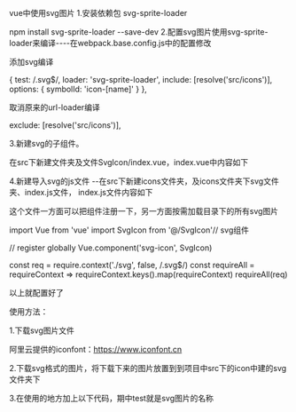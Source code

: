 vue中使用svg图片
1.安装依赖包 svg-sprite-loader

npm install svg-sprite-loader --save-dev
2.配置svg图片使用svg-sprite-loader来编译----在webpack.base.config.js中的配置修改

添加svg编译

{
test: /\.svg$/,
loader: 'svg-sprite-loader',
include: [resolve('src/icons')],
options: {
symbolId: 'icon-[name]'
}
},

取消原来的url-loader编译

exclude: [resolve('src/icons')],
 


3.新建svg的子组件。

在src下新建文件夹及文件SvgIcon/index.vue，index.vue中内容如下

<template>
<svg :class="svgClass" aria-hidden="true" v-on="$listeners">
<use :xlink:href="iconName"/>
</svg>
</template>

<script>
export default {
name: 'SvgIcon',
props: {
iconClass: {
type: String,
required: true
},
className: {
type: String,
default: ''
}
},
computed: {
iconName() {
return `#icon-${this.iconClass}`
},
svgClass() {
if (this.className) {
return 'svg-icon ' + this.className
} else {
return 'svg-icon'
}
}
}
}
</script>

<style scoped>
.svg-icon {
width: 1em;
height: 1em;
vertical-align: -0.15em;
fill: currentColor;
overflow: hidden;
}
</style>
 


4.新建导入svg的js文件 --在src下新建icons文件夹，及icons文件夹下svg文件夹、index.js文件， index.js文件内容如下

这个文件一方面可以把组件注册一下，另一方面按需加载目录下的所有svg图片

import Vue from 'vue'
import SvgIcon from '@/SvgIcon'// svg组件
  
// register globally
Vue.component('svg-icon', SvgIcon)
  
const req = require.context('./svg', false, /\.svg$/)
const requireAll = requireContext => requireContext.keys().map(requireContext)
requireAll(req)
 

以上就配置好了

使用方法：

1.下载svg图片文件

阿里云提供的iconfont：https://www.iconfont.cn

2.下载svg格式的图片，将下载下来的图片放置到到项目中src下的icon中建的svg文件夹下

3.在使用的地方加上以下代码，期中test就是svg图片的名称

<svg-icon icon-class="test"></svg-icon>